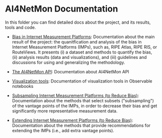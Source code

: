 # AI4NetMon Documentation 

In this folder you can find detailed docs about the project, and its results, tools and code.


- [Bias in Internet Measurement Platforms](./Bias_in_IMPs.md): Documentation about the main result of the project: the quanitfication and analysis of the bias in Internet Measurement Platforms (IMPs), such as, RIPE Atlas, RIPE RIS, or RouteViews. It presents (i) a dataset and methods to quantify the bias, (ii) analysis results (data and visualizations), and (iii) guidelines and discussions for using and generalizing the methodology.

- [The AI4NetMon API](./AI4NetMon_API.md): Documentation about AI4NetMon API

- [Visualization tools](./Visualization_tools.md): Documentation of visualization tools in Observable notebooks
- [Subsampling Internet Measurement Platforms (to Reduce Bias)](./Subsampling_IMPs.md): Documentation about the methods that select subsets ("subsampling") of the vantage points of the IMPs, in order to decrease their bias and get significantly more representative measurement data. 

- [Extending Internet Measurement Platforms (to Reduce Bias)](./Extending_IMPs.md): Documentation about the methods that provide recommendations for extending the IMPs (i.e., add extra vantage points).
